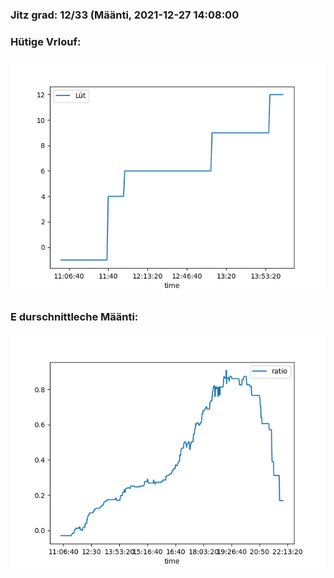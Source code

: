 ### Jitz grad: 12/33 (Määnti, 2021-12-27 14:08:00

### Hütige Vrlouf:
![Graph](Today.png)

### E durschnittleche Määnti:
![Graph](Määnti.png)